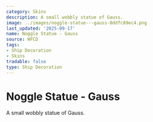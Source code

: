 ```yaml
---
category: Skins
description: A small wobbly statue of Gauss.
image: ../images/noggle-statue---gauss-8ddfc89ec4.png
last_updated: '2025-09-17'
name: Noggle Statue - Gauss
source: WFCD
tags:
- Ship Decoration
- Skins
tradable: false
type: Ship Decoration
---
```


# Noggle Statue - Gauss

A small wobbly statue of Gauss.

